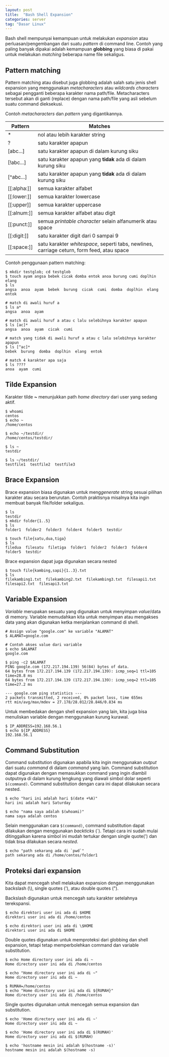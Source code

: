 ```yaml
---
layout: post
title:  "Bash Shell Expansion"
categories: server
tag: "Dasar Linux"
---
```


Bash shell mempunyai kemampuan untuk melakukan *expansion* atau perluasan/pengembangan dari suatu *pattern* di command line. Contoh yang paling banyak dipakai adalah kemampuan **globbing** yang biasa di pakai untuk melakukan *matching* beberapa name file sekaligus.

## Pattern matching
Pattern matching atau disebut juga globbing adalah salah satu jenis shell expansion yang menggunakan *metacharacters* atau *wildcards characters* sebagai pengganti beberapa karakter nama path/file. Metacharacters tersebut akan di ganti (replace) dengan nama path/file yang asli sebelum suatu command dieksekusi.

Contoh *metacharacters* dan *pattern* yang digantikannya.

| Pattern | Matches |
| ------- | ------- |
| * | nol atau lebih karakter string |
| ? | satu karakter apapun |
| [abc...] | satu karakter apapun di dalam kurung siku |
| [!abc...] | satu karakter apapun yang **tidak** ada di dalam kurung siku |
| [^abc...] |  satu karakter apapun yang **tidak** ada di dalam kurung siku |
| [[:alpha:]] | semua karakter alfabet |
| [[:lower:]] | semua karakter lowercase |
| [[:upper]] | semua karakter uppercase |
| [[:alnum:]] | semua karakter alfabet atau digit |
| [[:punct:]] | semua *printable character* selain alfanumerik atau space |
| [[:digit:]] | satu karakter digit dari 0 sampai 9 |
| [[:space:]] | satu karakter *whitespace*, seperti tabs, newlines, carriage ceturn, form feed, atau space |

Contoh penggunaan pattern matching:
```
$ mkdir testglob; cd testglob
$ touch ayam angsa bebek cicak domba entok anoa burung cumi doplhin elang
$ ls
angsa  anoa  ayam  bebek  burung  cicak  cumi  domba  doplhin  elang  entok

# match di awali huruf a
$ ls a*
angsa  anoa  ayam

# match di awali huruf a atau c lalu selebihnya karakter apapun
$ ls [ac]*
angsa  anoa  ayam  cicak  cumi

# match yang tidak di awali huruf a atau c lalu selebihnya karakter apapun
$ ls [^ac]*
bebek  burung  domba  doplhin  elang  entok

# match 4 karakter apa saja
$ ls ????
anoa  ayam  cumi
```

## Tilde Expansion
Karakter tilde **~** menunjukkan path *home directory* dari user yang sedang aktif.
```
$ whoami
centos
$ echo ~
/home/centos

$ echo ~/testdir/
/home/centos/testdir/

$ ls ~
testdir

$ ls ~/testdir/
testfile1  testfile2  testfile3
```

## Brace Expansion
Brace expansion biasa digunakan untuk meng*generate* string sesuai pilihan karakter atau secara berurutan. Contoh praktisnya misalnya kita ingin membuat banyak file/folder sekaligus.
```
$ ls
testdir
$ mkdir folder{1..5}
$ ls
folder1  folder2  folder3  folder4  folder5  testdir

$ touch file{satu,dua,tiga}
$ ls
filedua  filesatu  filetiga  folder1  folder2  folder3  folder4  folder5  testdir
```
Brace expansion dapat juga digunakan secara nested
```
$ touch file{kambing,sapi}{1..3}.txt
$ ls
filekambing1.txt  filekambing2.txt  filekambing3.txt  filesapi1.txt  filesapi2.txt  filesapi3.txt
```

## Variable Expansion
*Variable* merupakan sesuatu yang digunakan untuk menyimpan *value*/data di memory. Variable memudahkan kita untuk menyimpan atau mengakses data yang akan digunakan ketka menjalankan command di shell.
```
# Assign value "google.com" ke variable "ALAMAT"
$ ALAMAT=google.com

# Contoh akses value dari variable
$ echo $ALAMAT
google.com

$ ping -c2 $ALAMAT
PING google.com (172.217.194.139) 56(84) bytes of data.
64 bytes from 172.217.194.139 (172.217.194.139): icmp_seq=1 ttl=105 time=28.8 ms
64 bytes from 172.217.194.139 (172.217.194.139): icmp_seq=2 ttl=105 time=27.2 ms

--- google.com ping statistics ---
2 packets transmitted, 2 received, 0% packet loss, time 655ms
rtt min/avg/max/mdev = 27.178/28.012/28.846/0.834 ms
```

Untuk membedakan dengan shell expansion yang lain, kita juga bisa menuliskan variable dengan menggunakan kurung kurawal.
```
$ IP_ADDRESS=192.168.56.1
$ echo ${IP_ADDRESS}
192.168.56.1
```

## Command Substitution
Command substitution digunakan apabila kita ingin menggunakan *output* dari suatu *command* di dalam *command* yang lain. Command substitution dapat digunakan dengan memasukkan command yang ingin diambil outputnya di dalam kurung lengkung yang diawali simbol dolar seperti `$(command)`. Command substitution dengan cara ini dapat dilakukan secara nested.
```
$ echo "hari ini adalah hari $(date +%A)"
hari ini adalah hari Saturday

$ echo "nama saya adalah $(whoami)"
nama saya adalah centos
```

Selain menggunakan cara `$(command)`, command substitution dapat dilakukan dengan menggunakan *backticks* (`).
Tetapi cara ini sudah mulai ditinggalkan karena simbol ini mudah tertukar dengan single quote(') dan tidak bisa dilakukan secara *nested*.
```
$ echo "path sekarang ada di `pwd`"
path sekarang ada di /home/centos/folder1
```

## Proteksi dari expansion
Kita dapat mencegah shell melakukan expansion dengan menggunakan backslash (\\), single quotes ('), atau double quotes (").

Backslash digunakan untuk mencegah satu karakter setelahnya terekspansi.
```
$ echo direktori user ini ada di $HOME
direktori user ini ada di /home/centos

$ echo direktori user ini ada di \$HOME
direktori user ini ada di $HOME
```

Double quotes digunakan untuk memproteksi dari globbing dan shell expansion, tetapi tetap memperbolehkan command dan variable substitution.
```
$ echo Home directory user ini ada di ~
Home directory user ini ada di /home/centos

$ echo "Home directory user ini ada di ~"
Home directory user ini ada di ~

$ RUMAH=/home/centos
$ echo "Home directory user ini ada di ${RUMAH}"
Home directory user ini ada di /home/centos
```

Single quotes digunakan untuk mencegah semua expansion dan substitution.
```
$ echo 'Home directory user ini ada di ~'
Home directory user ini ada di ~

$ echo 'Home directory user ini ada di $(RUMAH)'
Home directory user ini ada di $(RUMAH)

$ echo 'hostname mesin ini adalah $(hostname -s)'
hostname mesin ini adalah $(hostname -s)
```